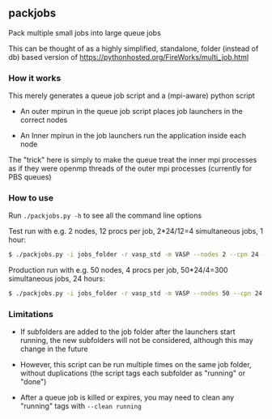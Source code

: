 ## packjobs

Pack multiple small jobs into large queue jobs

This can be thought of as a highly simplified, standalone, folder (instead of db) based version of https://pythonhosted.org/FireWorks/multi_job.html

### How it works

This merely generates a queue job script and a (mpi-aware) python script

- An outer mpirun in the queue job script places job launchers in the correct nodes

- An Inner mpirun in the job launchers run the application inside each node

The "trick" here is simply to make the queue treat the inner mpi processes as if they were openmp threads of the outer mpi processes (currently for PBS queues)

### How to use

Run `./packjobs.py -h` to see all the command line options

Test run with e.g. 2 nodes, 12 procs per job, 2*24/12=4 simultaneous jobs, 1 hour:

```bash
$ ./packjobs.py -i jobs_folder -r vasp_std -m VASP --nodes 2 --cpn 24 --ppj 12 --time 1
```

Production run with e.g. 50 nodes, 4 procs per job, 50*24/4=300 simultaneous jobs, 24 hours:

```bash
$ ./packjobs.py -i jobs_folder -r vasp_std -m VASP --nodes 50 --cpn 24 --ppj 4 --time 24
```

### Limitations

- If subfolders are added to the job folder after the launchers start running, the new subfolders will not be considered, although this may change in the future

- However, this script can be run multiple times on the same job folder, without duplications (the script tags each subfolder as "running" or "done")

- After a queue job is killed or expires, you may need to clean any "running" tags with `--clean running`
